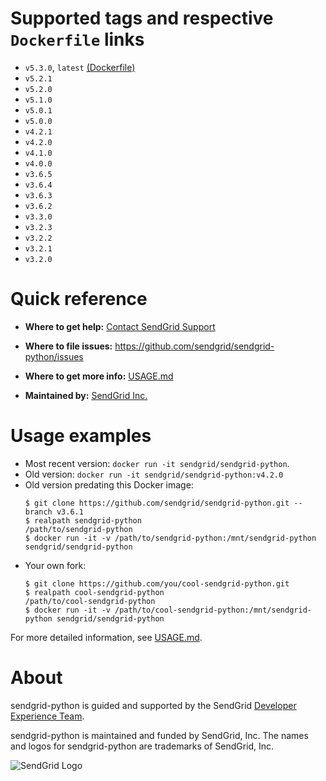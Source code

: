 # Supported tags and respective `Dockerfile` links
 - `v5.3.0`, `latest` [(Dockerfile)](https://github.com/sendgrid/sendgrid-python/blob/master/docker/Dockerfile)
 - `v5.2.1`
 - `v5.2.0`
 - `v5.1.0`
 - `v5.0.1`
 - `v5.0.0`
 - `v4.2.1`
 - `v4.2.0`
 - `v4.1.0`
 - `v4.0.0`
 - `v3.6.5`
 - `v3.6.4`
 - `v3.6.3`
 - `v3.6.2`
 - `v3.3.0`
 - `v3.2.3`
 - `v3.2.2`
 - `v3.2.1`
 - `v3.2.0`
# Quick reference
 - **Where to get help:**
   [Contact SendGrid Support](https://support.sendgrid.com/hc/en-us)

 - **Where to file issues:**
   https://github.com/sendgrid/sendgrid-python/issues

 - **Where to get more info:**
   [USAGE.md](https://github.com/sendgrid/sendgrid-python/blob/master/docker/USAGE.md)

 - **Maintained by:**
   [SendGrid Inc.](https://sendgrid.com)

# Usage examples
 - Most recent version: `docker run -it sendgrid/sendgrid-python`.
 - Old version: `docker run -it sendgrid/sendgrid-python:v4.2.0`
 - Old version predating this Docker image:
   ```sh-session
   $ git clone https://github.com/sendgrid/sendgrid-python.git --branch v3.6.1
   $ realpath sendgrid-python
   /path/to/sendgrid-python
   $ docker run -it -v /path/to/sendgrid-python:/mnt/sendgrid-python sendgrid/sendgrid-python
   ```
 - Your own fork:
   ```sh-session
   $ git clone https://github.com/you/cool-sendgrid-python.git
   $ realpath cool-sendgrid-python
   /path/to/cool-sendgrid-python
   $ docker run -it -v /path/to/cool-sendgrid-python:/mnt/sendgrid-python sendgrid/sendgrid-python
   ```

For more detailed information, see [USAGE.md](https://github.com/sendgrid/sendgrid-python/blob/master/docker/USAGE.md).

# About

sendgrid-python is guided and supported by the SendGrid [Developer Experience Team](mailto:dx@sendgrid.com).

sendgrid-python is maintained and funded by SendGrid, Inc. The names and logos for sendgrid-python are trademarks of SendGrid, Inc.

![SendGrid Logo](https://uiux.s3.amazonaws.com/2016-logos/email-logo%402x.png)
